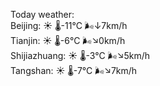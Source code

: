 Today weather:  
Beijing: ☀️   🌡️-11°C 🌬️↓7km/h  
Tianjin: ☀️   🌡️-6°C 🌬️↘0km/h  
Shijiazhuang: ☀️   🌡️-3°C 🌬️↘5km/h  
Tangshan: ☀️   🌡️-7°C 🌬️↘7km/h  
